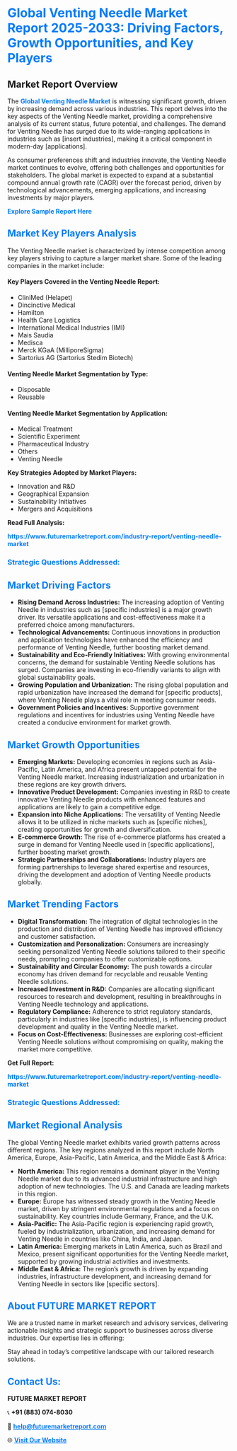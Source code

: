 <h1 style="color: #007BFF;">Global Venting Needle Market Report 2025-2033: Driving Factors, Growth Opportunities, and Key Players</h1>

<section id="overview">
<h2>Market Report Overview</h2>
<p>The <a href="https://www.futuremarketreport.com/industry-report/venting-needle-market" style="color: #007BFF; text-decoration: none;"><strong>Global Venting Needle Market</strong></a> is witnessing significant growth, driven by increasing demand across various industries. This report delves into the key aspects of the Venting Needle market, providing a comprehensive analysis of its current status, future potential, and challenges. The demand for Venting Needle has surged due to its wide-ranging applications in industries such as [insert industries], making it a critical component in modern-day [applications].</p>
<p>As consumer preferences shift and industries innovate, the Venting Needle market continues to evolve, offering both challenges and opportunities for stakeholders. The global market is expected to expand at a substantial compound annual growth rate (CAGR) over the forecast period, driven by technological advancements, emerging applications, and increasing investments by major players.</p>
</section>

<section id="overview">
<p><a href="https://www.futuremarketreport.com/request-sample/reportId=123461" style="color: #007BFF; text-decoration: none;"><strong>Explore Sample Report Here</strong></a></p>
</section>

<section id="key-players">
<h2 style="color: #007BFF;">Market Key Players Analysis</h2>
<p>The Venting Needle market is characterized by intense competition among key players striving to capture a larger market share. Some of the leading companies in the market include:</p>
<h4>Key Players Covered in the Venting Needle Report:</h4>
<ul><li>CliniMed (Helapet)</li><li>Dincinctive Medical</li><li>Hamilton</li><li>Health Care Logistics</li><li>International Medical Industries (IMI)</li><li>Mais Saudia</li><li>Medisca</li><li>Merck KGaA (MilliporeSigma)</li><li>Sartorius AG (Sartorius Stedim Biotech)</li></ul>
<h4>Venting Needle Market Segmentation by Type:</h4>
<ul><li>Disposable</li><li>Reusable</li></ul>

<h4>Venting Needle Market Segmentation by Application:</h4>
<ul><li>Medical Treatment</li><li>Scientific Experiment</li><li>Pharmaceutical Industry</li><li>Others</li><li>Venting Needle</li></ul>
<p><strong>Key Strategies Adopted by Market Players:</strong></p>
<ul>
<li>Innovation and R&D</li>
<li>Geographical Expansion</li>
<li>Sustainability Initiatives</li>
<li>Mergers and Acquisitions</li>
</ul>
</section>

<section>
<p><strong>Read Full Analysis: </strong></p><a href="https://www.futuremarketreport.com/industry-report/venting-needle-market" style="color: #007BFF; text-decoration: none;"><strong>https://www.futuremarketreport.com/industry-report/venting-needle-market</strong></a>
<h3 style="color: #007BFF;">Strategic Questions Addressed:</h3>
</section>

<section id="driving-factors">
<h2 style="color: #007BFF;">Market Driving Factors</h2>
<ul>
<li><strong>Rising Demand Across Industries:</strong> The increasing adoption of Venting Needle in industries such as [specific industries] is a major growth driver. Its versatile applications and cost-effectiveness make it a preferred choice among manufacturers.</li>
<li><strong>Technological Advancements:</strong> Continuous innovations in production and application technologies have enhanced the efficiency and performance of Venting Needle, further boosting market demand.</li>
<li><strong>Sustainability and Eco-Friendly Initiatives:</strong> With growing environmental concerns, the demand for sustainable Venting Needle solutions has surged. Companies are investing in eco-friendly variants to align with global sustainability goals.</li>
<li><strong>Growing Population and Urbanization:</strong> The rising global population and rapid urbanization have increased the demand for [specific products], where Venting Needle plays a vital role in meeting consumer needs.</li>
<li><strong>Government Policies and Incentives:</strong> Supportive government regulations and incentives for industries using Venting Needle have created a conducive environment for market growth.</li>
</ul>
</section>

<section id="growth-opportunities">
<h2 style="color: #007BFF;">Market Growth Opportunities</h2>
<ul>
<li><strong>Emerging Markets:</strong> Developing economies in regions such as Asia-Pacific, Latin America, and Africa present untapped potential for the Venting Needle market. Increasing industrialization and urbanization in these regions are key growth drivers.</li>
<li><strong>Innovative Product Development:</strong> Companies investing in R&D to create innovative Venting Needle products with enhanced features and applications are likely to gain a competitive edge.</li>
<li><strong>Expansion into Niche Applications:</strong> The versatility of Venting Needle allows it to be utilized in niche markets such as [specific niches], creating opportunities for growth and diversification.</li>
<li><strong>E-commerce Growth:</strong> The rise of e-commerce platforms has created a surge in demand for Venting Needle used in [specific applications], further boosting market growth.</li>
<li><strong>Strategic Partnerships and Collaborations:</strong> Industry players are forming partnerships to leverage shared expertise and resources, driving the development and adoption of Venting Needle products globally.</li>
</ul>
</section>

<section id="trending-factors">
<h2 style="color: #007BFF;">Market Trending Factors</h2>
<ul>
<li><strong>Digital Transformation:</strong> The integration of digital technologies in the production and distribution of Venting Needle has improved efficiency and customer satisfaction.</li>
<li><strong>Customization and Personalization:</strong> Consumers are increasingly seeking personalized Venting Needle solutions tailored to their specific needs, prompting companies to offer customizable options.</li>
<li><strong>Sustainability and Circular Economy:</strong> The push towards a circular economy has driven demand for recyclable and reusable Venting Needle solutions.</li>
<li><strong>Increased Investment in R&D:</strong> Companies are allocating significant resources to research and development, resulting in breakthroughs in Venting Needle technology and applications.</li>
<li><strong>Regulatory Compliance:</strong> Adherence to strict regulatory standards, particularly in industries like [specific industries], is influencing product development and quality in the Venting Needle market.</li>
<li><strong>Focus on Cost-Effectiveness:</strong> Businesses are exploring cost-efficient Venting Needle solutions without compromising on quality, making the market more competitive.</li>
</ul>
</section>

<section>
<p><strong>Get Full Report: </strong></p><a href="https://www.futuremarketreport.com/industry-report/venting-needle-market" style="color: #007BFF; text-decoration: none;"><strong>https://www.futuremarketreport.com/industry-report/venting-needle-market</strong></a>
<h3 style="color: #007BFF;">Strategic Questions Addressed:</h3>
</section>


<section id="regional-analysis">
<h2 style="color: #007BFF;">Market Regional Analysis</h2>
<p>The global Venting Needle market exhibits varied growth patterns across different regions. The key regions analyzed in this report include North America, Europe, Asia-Pacific, Latin America, and the Middle East & Africa:</p>
<ul>
<li><strong>North America:</strong> This region remains a dominant player in the Venting Needle market due to its advanced industrial infrastructure and high adoption of new technologies. The U.S. and Canada are leading markets in this region.</li>
<li><strong>Europe:</strong> Europe has witnessed steady growth in the Venting Needle market, driven by stringent environmental regulations and a focus on sustainability. Key countries include Germany, France, and the U.K.</li>
<li><strong>Asia-Pacific:</strong> The Asia-Pacific region is experiencing rapid growth, fueled by industrialization, urbanization, and increasing demand for Venting Needle in countries like China, India, and Japan.</li>
<li><strong>Latin America:</strong> Emerging markets in Latin America, such as Brazil and Mexico, present significant opportunities for the Venting Needle market, supported by growing industrial activities and investments.</li>
<li><strong>Middle East & Africa:</strong> The region’s growth is driven by expanding industries, infrastructure development, and increasing demand for Venting Needle in sectors like [specific sectors].</li>
</ul>
</section>

<footer>
<h2 style="color: #007BFF;">About FUTURE MARKET REPORT</h2>
<p>We are a trusted name in market research and advisory services, delivering actionable insights and strategic support to businesses across diverse industries. Our expertise lies in offering:</p>

<p>Stay ahead in today’s competitive landscape with our tailored research solutions.</p>

<h2 style="color: #007BFF;">Contact Us:</h2>
<p><strong>FUTURE MARKET REPORT</strong></p>
<p>📞 <strong>+91 (883) 074-8030</strong></p>
<p>📧 <strong><a href="mailto:help@futuremarketreport.com" style="color: #007BFF;">help@futuremarketreport.com</a></strong></p>
<p>🌐 <strong><a href="https://www.futuremarketreport.com/" style="color: #007BFF;">Visit Our Website</a></strong></p>
</footer>